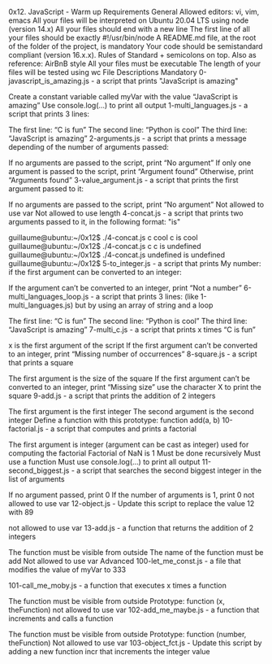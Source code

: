 0x12. JavaScript - Warm up
Requirements
General
Allowed editors: vi, vim, emacs
All your files will be interpreted on Ubuntu 20.04 LTS using node (version 14.x)
All your files should end with a new line
The first line of all your files should be exactly #!/usr/bin/node
A README.md file, at the root of the folder of the project, is mandatory
Your code should be semistandard compliant (version 16.x.x). Rules of Standard + semicolons on top. Also as reference: AirBnB style
All your files must be executable
The length of your files will be tested using wc
File Descriptions
Mandatory
0-javascript_is_amazing.js - a script that prints "JavaScript is amazing"

Create a constant variable called myVar with the value “JavaScript is amazing”
Use console.log(...) to print all output
1-multi_languages.js - a script that prints 3 lines:

The first line: “C is fun”
The second line: “Python is cool”
The third line: “JavaScript is amazing”
2-arguments.js - a script that prints a message depending of the number of arguments passed:

If no arguments are passed to the script, print “No argument”
If only one argument is passed to the script, print “Argument found”
Otherwise, print “Arguments found”
3-value_argument.js - a script that prints the first argument passed to it:

If no arguments are passed to the script, print “No argument”
Not allowed to use var
Not allowed to use length
4-concat.js - a script that prints two arguments passed to it, in the following format: "is"

guillaume@ubuntu:~/0x12$ ./4-concat.js c cool
c is cool
guillaume@ubuntu:~/0x12$ ./4-concat.js c 
c is undefined
guillaume@ubuntu:~/0x12$ ./4-concat.js
undefined is undefined
guillaume@ubuntu:~/0x12$ 
5-to_integer.js - a script that prints My number: <first argument converted in integer> if the first argument can be converted to an integer:

If the argument can’t be converted to an integer, print “Not a number”
6-multi_languages_loop.js - a script that prints 3 lines: (like 1-multi_languages.js) but by using an array of string and a loop

The first line: “C is fun”
The second line: “Python is cool”
The third line: “JavaScript is amazing”
7-multi_c.js - a script that prints x times “C is fun”

x is the first argument of the script
If the first argument can’t be converted to an integer, print “Missing number of occurrences”
8-square.js - a script that prints a square

The first argument is the size of the square
If the first argument can’t be converted to an integer, print “Missing size”
use the character X to print the square
9-add.js - a script that prints the addition of 2 integers

The first argument is the first integer
The second argument is the second integer
Define a function with this prototype: function add(a, b)
10-factorial.js - a script that computes and prints a factorial

The first argument is integer (argument can be cast as integer) used for computing the factorial
Factorial of NaN is 1
Must be done recursively
Must use a function
Must use console.log(...) to print all output
11-second_biggest.js - a script that searches the second biggest integer in the list of arguments

If no argument passed, print 0
If the number of arguments is 1, print 0
not allowed to use var
12-object.js - Update this script to replace the value 12 with 89

not allowed to use var
13-add.js - a function that returns the addition of 2 integers

The function must be visible from outside
The name of the function must be add
Not allowed to use var
Advanced
100-let_me_const.js - a file that modifies the value of myVar to 333

101-call_me_moby.js - a function that executes x times a function

The function must be visible from outside
Prototype: function (x, theFunction)
not allowed to use var
102-add_me_maybe.js - a function that increments and calls a function

The function must be visible from outside
Prototype: function (number, theFunction)
Not allowed to use var
103-object_fct.js - Update this script by adding a new function incr that increments the integer value


